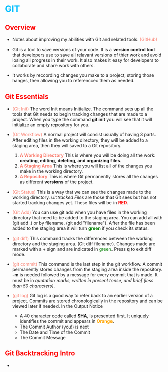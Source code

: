 # <span style= "color: #00bfff;"> GIT </span>

## <span style="color: red;">Overview</span>

*   Notes about improving my abilities with Git and related tools. <span style="color: #FA8072;">(GitHub)</span>

*   Git is a tool to save versions of your code. It is a __version control tool__ that developers use to save all      relavant versions of thier work and avoid losing all progress in their work. It also makes it easy for             developers to collaborate and share work with others. 

*   It works by reccording changes you make to a project, storing those hanges, then allowing you to referenccec       them as needed. 

## <span style="color: red;">Git Essentials</span>

*  <span style="color: #FA8072;">(Git Init)</span> The word Init means Initialize.  The command sets up all the         tools that Git needs to begin tracking changes that are made to a project.  When you type the command __git         init__ you will see that it will initialize an empty repository for you. 

*   <span style="color: #FA8072;">(Git Workflow)</span> A normal project will consist usually of having 3 parts.       After editing files in the working directory, they will be added to a staging area, then they will saved to a      Git repository.

    1.  <span style="color: #FA8072;">__A Working Directory__</span> This is where you will be doing all the work: 
         __creating, editing, deleting, and organizing files__.
    2.  <span style="color: #FA8072;">__A Staging Area__</span> This is where you will list all of the changes you      make in the working directory.
    3.  <span style="color: #FA8072;">__A Repository__</span> This is where Git permanently stores all the changes      as different __versions__ of the project.

*   <span style="color: #FA8072;">(Git Status)</span> This is a way that we can see the changes made to the            working directory. _Untracked Files_ are those that Git sees but has not started tracking changes yet. These       files will be in <span style="color: red;">__RED__</span>.

*   <span style="color: #FA8072;">(Git Add)</span> You can use git add when you have files in the working              directory that need to be added to the staging area. You can add all with (git add .) or by filename.  (git        add "filename").  After the file has been added to the staging area it will turn <span style="color: green;        ">__green__</span> if you check its status.

*   <span style="color: #FA8072;">(git diff)</span> This command tracks the differences between the working            directory and the staging area. (Git diff filename).  Changes made are marked with a + sign and are indicated      in <span style="color: green;">green</span>. Press __q__ to exit diff mode.

*   <span style="color: #FA8072;">(git commit)</span> This command is the last step in the git workflow.  A commit     permanently stores changes from the staging area inside the repository. __-m__ is needed followed by a message     for every commit that is made. It must be in _quotation marks, written in present tense, and brief (less than      50 characters)_. 

*   <span style="color: #FA8072;">(git log)</span> Git log is a good way to refer back to an earlier version of a       project. Commits are stored chronologically in the repository and can be viewed later if needed. In the            Output Notice 
    *   A 40 character code called __SHA__, is presented first.  It uniquely identifies the commit and appears in       <span style="color:orange;">__Orange__</span>.
    *   The Commit Author (you!) is next
    *   The Date and Time of the Commit
    *   The Commit Message

## <span style="color: red;">Git Backtracking Intro</span>

*   


